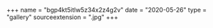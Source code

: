 +++
name = "bgp4kt5itlw5z34x2z4g2v"
date = "2020-05-26"
type = "gallery"
sourceextension = ".jpg"
+++
